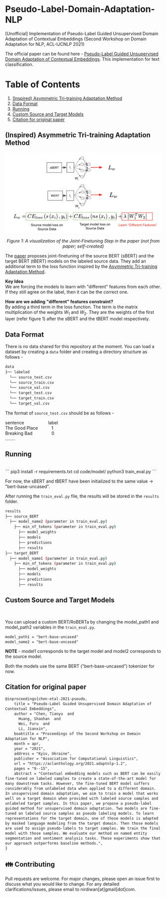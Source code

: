 # Pseudo-Label-Domain-Adaptation-NLP
[Unofficial] Implementation of Pseudo-Label Guided Unsupervised Domain Adaptation of Contextual Embeddings (Second Workshop on Domain Adaptation for NLP, ACL-IJCNLP 2021)

The official paper can be found here - <a href="https://aclanthology.org/2021.adaptnlp-1.2/">Pseudo-Label Guided Unsupervised Domain Adaptation of Contextual Embeddings</a>. This implementation for text classification.

# Table of Contents

1. [(Inspired) Asymmetric Tri-training Adaptation Method](#inspired-asymmetric-tri-training-adaptation-method)
2. [Data Format](#data-format)
3. [Running](#running)
4. [Custom Source and Target Models](#custom-source-and-target-models)
5. [Citation for original paper](#citation-for-original-paper)


## (Inspired) Asymmetric Tri-training Adaptation Method
![plot](images/model_image.png)*<p style="text-align: center;">Figure 1: A visualization of the Joint-Finetuning Step in the paper (not from paper; self-created)</p>*

The <a href = "https://aclanthology.org/2021.adaptnlp-1.2/">paper</a> proposes joint-finetuning of the source BERT (sBERT) and the target BERT (tBERT) models on the labeled source data. They add an additional term to the loss function inspired by the <a href = "https://arxiv.org/abs/1702.08400">Asymmetric Tri-training Adaptation Method</a>. <br>

<b> Key Idea </b> <br>
We are forcing the models to learn with "different" features from each other. If they still agree on the label, then it can be the correct one.

<b> How are we adding "different" features constraint? </b> <br>
By adding a third term in the loss function. The term is the matrix multiplication of the weights $W_1$ and $W_2$. They are the weights of the first layer (refer figure 1) after the sBERT and the tBERT model respectively. 


## Data Format 

There is no data shared for this repository at the moment. You can load a dataset by creating a ```data``` folder and creating a directory structure as follows - 

```bash
data
├── labeled
  └── source_test.csv 
  └── source_train.csv 
  └── source_val.csv 
  └── target_test.csv 
  └── target_train.csv 
  └── target_val.csv 
``` 

The format of ```source_test.csv``` should be as follows - 

sentence &emsp;&emsp;&emsp;&emsp;&emsp;  label <br>
The Good Place &emsp;&emsp;&nbsp;&nbsp;  1 <br>
Breaking Bad     &emsp;&emsp;&emsp;&nbsp;&nbsp;&nbsp;  0 <br>
........


## Running 
<br>
```
pip3 install -r requirements.txt
cd code/model/
python3 train_eval.py
```

For now, the sBERT and tBERT have been initialized to the same value -> "bert-base-uncased". <br>


After running the ```train_eval.py``` file, the results will be stored in the ```results``` folder. <br>
```bash
results
├── source_BERT
  ├── model_name2 (parameter in train_eval.py)
    ├── min_nf_tokens (parameter in train_eval.py)
      ├── model_weights
      ├── models
      ├── predictions
      ├── results
├── target_BERT
  ├── model_name1 (parameter in train_eval.py)
    ├── min_nf_tokens (parameter in train_eval.py)
      ├── model_weights
      ├── models
      ├── predictions
      ├── results

``` 

## Custom Source and Target Models 
<br>

You can upload a custom BERT/RoBERTa by changing the model_path1 and model_path2 variables in the ```train_eval.py```. <br>

```
model_path1 = "bert-base-uncased"
model_name2 = "bert-base-uncased"
```

<b>NOTE</b> - model1 corresponds to the target model and model2 corresponds to the source model.

Both the models use the same BERT ("bert-base-uncased") tokenizer for now.

## Citation for original paper

```
@inproceedings{chen-etal-2021-pseudo,
    title = "Pseudo-Label Guided Unsupervised Domain Adaptation of Contextual Embeddings",
    author = "Chen, Tianyu  and
      Huang, Shaohan  and
      Wei, Furu  and
      Li, Jianxin",
    booktitle = "Proceedings of the Second Workshop on Domain Adaptation for NLP",
    month = apr,
    year = "2021",
    address = "Kyiv, Ukraine",
    publisher = "Association for Computational Linguistics",
    url = "https://aclanthology.org/2021.adaptnlp-1.2",
    pages = "9--15",
    abstract = "Contextual embedding models such as BERT can be easily fine-tuned on labeled samples to create a state-of-the-art model for many downstream tasks. However, the fine-tuned BERT model suffers considerably from unlabeled data when applied to a different domain. In unsupervised domain adaptation, we aim to train a model that works well on a target domain when provided with labeled source samples and unlabeled target samples. In this paper, we propose a pseudo-label guided method for unsupervised domain adaptation. Two models are fine-tuned on labeled source samples as pseudo labeling models. To learn representations for the target domain, one of those models is adapted by masked language modeling from the target domain. Then those models are used to assign pseudo-labels to target samples. We train the final model with those samples. We evaluate our method on named entity segmentation and sentiment analysis tasks. These experiments show that our approach outperforms baseline methods.",
}
```

## 👪 Contributing
Pull requests are welcome. For major changes, please open an issue first to discuss what you would like to change. For any detailed clarifications/issues, please email to nirdiwan[at]gmail[dot]com.

<!-- ## ⚖️ License
[MIT](https://choosealicense.com/licenses/mit/) -->
